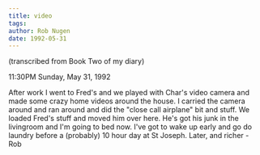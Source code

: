 ```yaml
---
title: video
tags: 
author: Rob Nugen
date: 1992-05-31
---
```


<p class=note>(transcribed from Book Two of my diary)

<p class=date>11:30PM Sunday, May 31, 1992

<p>After work I went to Fred's and we played with Char's video camera
and made some crazy home videos around the house.  I carried the
camera around and ran around and did the "close call airplane" bit and
stuff.  We loaded Fred's stuff and moved him over here.  He's got his
junk in the livingroom and I'm going to bed now.  I've got to wake up
early and go do laundry before a (probably) 10 hour day at St Joseph.
Later, and richer - Rob
